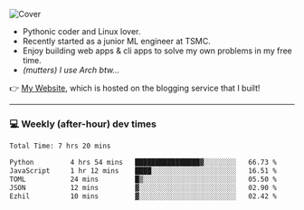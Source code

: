 ![Cover](https://i.imgur.com/BmnIp4h.jpg)

- Pythonic coder and Linux lover.
- Recently started as a junior ML engineer at TSMC.
- Enjoy building web apps & cli apps to solve my own problems in my free time.
- _(mutters) I use Arch btw..._

👉️ [My Website](https://whoosh.blog/@hank), which is hosted on the blogging service that I built!

---

### 💻 Weekly (after-hour) dev times

<!--START_SECTION:waka-->

```txt
Total Time: 7 hrs 20 mins

Python         4 hrs 54 mins   ████████████████▓░░░░░░░░   66.73 %
JavaScript     1 hr 12 mins    ████░░░░░░░░░░░░░░░░░░░░░   16.51 %
TOML           24 mins         █▒░░░░░░░░░░░░░░░░░░░░░░░   05.50 %
JSON           12 mins         ▓░░░░░░░░░░░░░░░░░░░░░░░░   02.90 %
Ezhil          10 mins         ▓░░░░░░░░░░░░░░░░░░░░░░░░   02.42 %
```

<!--END_SECTION:waka-->
